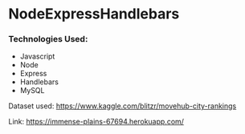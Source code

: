# NodeExpressHandlebars

### Technologies Used:

* Javascript
* Node
* Express
* Handlebars
* MySQL

Dataset used:
https://www.kaggle.com/blitzr/movehub-city-rankings

Link: 
https://immense-plains-67694.herokuapp.com/
